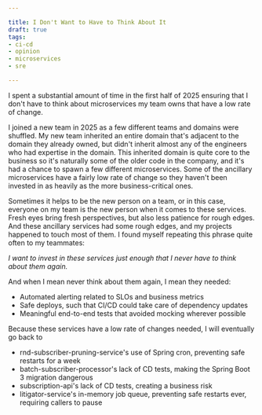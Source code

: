 ```yaml
---

title: I Don't Want to Have to Think About It
draft: true
tags:
- ci-cd
- opinion
- microservices
- sre

---
```


I spent a substantial amount of time in the first half of 2025 ensuring that I don't have to think about microservices my team owns that have a low rate of change.

I joined a new team in 2025 as a few different teams and domains were shuffled. My new team inherited an entire domain that's adjacent to the domain they already owned, but didn't inherit almost any of the engineers who had expertise in the domain. This inherited domain is quite core to the business so it's naturally some of the older code in the company, and it's had a chance to spawn a few different microservices. Some of the ancillary microservices have a fairly low rate of change so they haven't been invested in as heavily as the more business-critical ones.

Sometimes it helps to be the new person on a team, or in this case, everyone on my team is the new person when it comes to these services. Fresh eyes bring fresh perspectives, but also less patience for rough edges. And these ancillary services had some rough edges, and my projects happened to touch most of them. I found myself repeating this phrase quite often to my teammates:

_I want to invest in these services just enough that I never have to think about them again._

And when I mean never think about them again, I mean they needed:

- Automated alerting related to SLOs and business metrics
- Safe deploys, such that CI/CD could take care of dependency updates
- Meaningful end-to-end tests that avoided mocking wherever possible

Because these services have a low rate of changes needed, I will eventually go back to 

- rnd-subscriber-pruning-service's use of Spring cron, preventing safe restarts for a week
- batch-subscriber-processor's lack of CD tests, making the Spring Boot 3 migration dangerous
- subscription-api's lack of CD tests, creating a business risk
- litigator-service's in-memory job queue, preventing safe restarts ever, requiring callers to pause
<!--stackedit_data:
eyJoaXN0b3J5IjpbLTE4NzYyNDY5MDUsMTkzMzg0MTQxMF19
-->